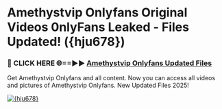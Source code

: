 # Amethystvip Onlyfans Original Videos 0nlyFans Leaked - Files Updated! ({hju678})

<h3>🔴 CLICK HERE 🌐==►► <a href="https://tinyurl.com/ms9xzufz" rel="nofollow">Amethystvip Onlyfans Updated Files</a></h3>

Get Amethystvip Onlyfans and all content. Now you can access all videos and pictures of Amethystvip Onlyfans. New Updated Files 2025!

[![{hju678}](https://i.imgur.com/PQ7UWWw.gif)](https://tinyurl.com/ms9xzufz)